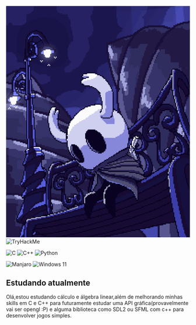 <div align="center"><img title="ArtStation, by Moises Dimas" src="pixelknight.gif"/></div>


<img src="https://tryhackme-badges.s3.amazonaws.com/Kotaro81.png" alt="TryHackMe"> 

![C](https://img.shields.io/badge/c-%2300599C.svg?style=for-the-badge&logo=c&logoColor=white) ![C++](https://img.shields.io/badge/c++-%2300599C.svg?style=for-the-badge&logo=c%2B%2B&logoColor=white) ![Python](https://img.shields.io/badge/python-3670A0?style=for-the-badge&logo=python&logoColor=ffdd54)

![Manjaro](https://img.shields.io/badge/Manjaro-35BF5C?style=for-the-badge&logo=Manjaro&logoColor=white) ![Windows 11](https://img.shields.io/badge/Windows%2011-%230079d5.svg?style=for-the-badge&logo=Windows%2011&logoColor=white)

## Estudando atualmente
Olá,estou estudando cálculo e álgebra linear,além de melhorando minhas skills em C e C++ para futuramente estudar uma API gráfica(provavelmente vai ser opengl :P) e alguma biblioteca como SDL2 ou SFML com c++ para desenvolver jogos simples.
